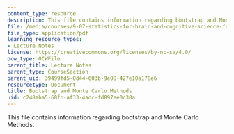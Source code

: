```yaml
---
content_type: resource
description: This file contains information regarding bootstrap and Monte Carlo Methods.
file: /media/courses/9-07-statistics-for-brain-and-cognitive-science-fall-2016/c248aba568fbaf334adcfd897ee0c38a_MIT9_07F16_lec11.pdf
file_type: application/pdf
learning_resource_types:
- Lecture Notes
license: https://creativecommons.org/licenses/by-nc-sa/4.0/
ocw_type: OCWFile
parent_title: Lecture Notes
parent_type: CourseSection
parent_uid: 39499fd5-0d44-603b-9e08-427e10a178e6
resourcetype: Document
title: Bootstrap and Monte Carlo Methods
uid: c248aba5-68fb-af33-4adc-fd897ee0c38a
---
```

This file contains information regarding bootstrap and Monte Carlo Methods.